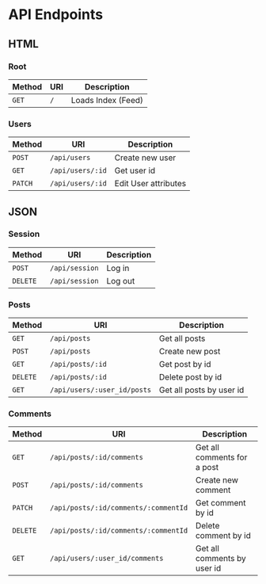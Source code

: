 # API Endpoints

## HTML

### Root

Method | URI | Description
-------|-----|--------------------
`GET`  | `/` | Loads Index (Feed)

### Users

Method  | URI                    | Description
--------|------------------------|---------------------------
`POST`  | `/api/users`           | Create new user
`GET`   | `/api/users/:id`       | Get user id
`PATCH` | `/api/users/:id`       | Edit User attributes

## JSON

### Session

Method   | URI            | Description
---------|----------------|------------
`POST`   | `/api/session` | Log in
`DELETE` | `/api/session` | Log out

### Posts

Method   | URI                          | Description
---------|------------------------------|----------------------------------
`GET`    | `/api/posts`                | Get all posts
`POST`   | `/api/posts`                | Create new post
`GET`    | `/api/posts/:id`            | Get post by id
`DELETE` | `/api/posts/:id`            | Delete post by id
`GET`    | `/api/users/:user_id/posts` | Get all posts by user id

### Comments

Method   | URI                                  | Description
---------|--------------------------------------|----------------------------------
`GET`    | `/api/posts/:id/comments`            | Get all comments for a post
`POST`   | `/api/posts/:id/comments`            | Create new comment
`PATCH`  | `/api/posts/:id/comments/:commentId` | Get comment by id
`DELETE` | `/api/posts/:id/comments/:commentId` | Delete comment by id
`GET`    | `/api/users/:user_id/comments`       | Get all comments by user id
